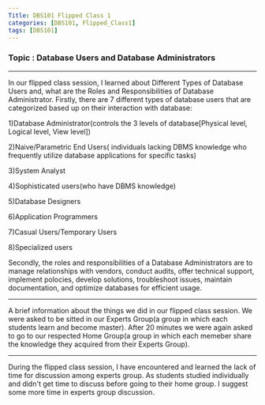 ```yaml
---
Title: DBS101 Flipped Class 1
categories: [DBS101, Flipped_Class1]
tags: [DBS101]
---
```


### Topic : Database Users and Database Administrators
----

In our flipped class session, I learned about Different Types of Database Users and, what are the Roles and Responsibilities of Database Administrator. 
Firstly, there are 7 different types of database users that are categorized based up on their interaction with database:

1)Database Administrator(controls the 3 levels of database[Physical level, Logical level, View level])

2)Naive/Parametric End Users( individuals lacking DBMS knowledge who frequently utilize database applications for specific tasks)

3)System Analyst

4)Sophisticated users(who have DBMS knowledge)

5)Database Designers

6)Application Programmers

7)Casual Users/Temporary Users

8)Specialized users

Secondly, the roles and responsibilities of a Database Administrators are to manage relationships with vendors, conduct audits, offer technical support, implement polocies, develop solutions, troubleshoot issues, maintain documentation, and optimize databases for efficient usage.

----
A brief information about the things we did in our flipped class session. We were asked to be sitted in our Experts Group(a group in which each students learn and become master). After 20 minutes we were again asked to go to our respected Home Group(a group in which each memeber share the knowledge they acquired from their Experts Group).

----
During the flipped class session, I have encountered and learned the lack of time for discussion among experts group. As students studied individually and didn't get time to discuss before going to their home group. I suggest some more time in experts group discussion.